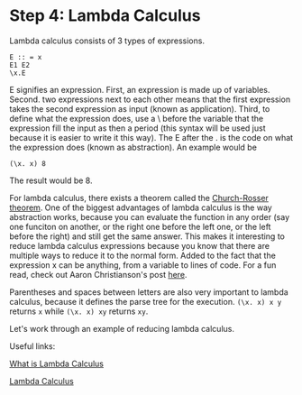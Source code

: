 # Step 4: Lambda Calculus

Lambda calculus consists of 3 types of expressions. 
```
E :: = x 
E1 E2
\x.E
```
E signifies an expression. First, an expression is made up of variables. Second. two expressions next to each other means that the first expression takes the second expression as input (known as application). Third, to define what the expression does, use a \ before the variable that the expression fill the input as then a period (this syntax will be used just because it is easier to write it this way). The E after the \. is the code on what the expression does (known as abstraction). An example would be 
```
(\x. x) 8
```
The result would be 8.

For lambda calculus, there exists a theorem called the [Church-Rosser theorem](https://www.youtube.com/watch?v=ROlXgCDA8ys). One of the biggest advantages of lambda calculus is the way abstraction works, because you can evaluate the function in any order (say one funciton on another, or the right one before the left one, or the left before the right) and still get the same answer. This makes it interesting to reduce lambda calculus expressions because you know that there are multiple ways to reduce it to the normal form. Added to the fact that the expression x can be anything, from a variable to lines of code. For a fun read, check out Aaron Christianson's post [here](https://www.quora.com/What-are-the-advantages-of-programming-languages-based-on-lambda-calculus).

Parentheses and spaces between letters are also very important to lambda calculus, because it defines the parse tree for the execution. `(\x. x) x y` returns `x` while `(\x. x) xy` returns `xy`.

Let's work through an example of reducing lambda calculus. 


Useful links:

[What is Lambda Calculus](https://www.jrebel.com/blog/what-is-lambda-calculus)

[Lambda Calculus](https://crypto.stanford.edu/~blynn/lambda/)
